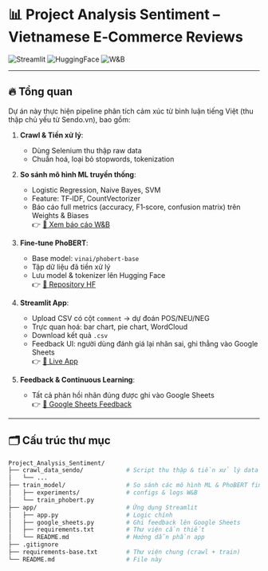 # 📊 Project Analysis Sentiment – Vietnamese E‑Commerce Reviews

![Streamlit](https://img.shields.io/badge/Streamlit‑app-blue) ![HuggingFace](https://img.shields.io/badge/HuggingFace‑model-orange) ![W&B](https://img.shields.io/badge/W%26B‑report‑violet)

---

## 🔥 Tổng quan

Dự án này thực hiện pipeline phân tích cảm xúc từ bình luận tiếng Việt (thu thập chủ yếu từ Sendo.vn), bao gồm:

1. **Crawl & Tiền xử lý**:  
   - Dùng Selenium thu thập raw data  
   - Chuẩn hoá, loại bỏ stopwords, tokenization

2. **So sánh mô hình ML truyền thống**:  
   - Logistic Regression, Naive Bayes, SVM  
   - Feature: TF‑IDF, CountVectorizer  
   - Báo cáo full metrics (accuracy, F1‑score, confusion matrix) trên Weights & Biases  
   👉 [🔗 Xem báo cáo W&B](https://wandb.ai/your‑username/your‑project)

3. **Fine‑tune PhoBERT**:  
   - Base model: `vinai/phobert-base`  
   - Tập dữ liệu đã tiền xử lý  
   - Lưu model & tokenizer lên Hugging Face  
   👉 [🔗 Repository HF](https://huggingface.co/Huy111204/phobert-vietnamese-sentiment)

4. **Streamlit App**:  
   - Upload CSV có cột `comment` → dự đoán POS/NEU/NEG  
   - Trực quan hoá: bar chart, pie chart, WordCloud  
   - Download kết quả `.csv`  
   - Feedback UI: người dùng đánh giá lại nhãn sai, ghi thẳng vào Google Sheets  
   👉 [🔗 Live App](https://projectanalysissentiment.streamlit.app)

5. **Feedback & Continuous Learning**:  
   - Tất cả phản hồi nhãn đúng được ghi vào Google Sheets  
   👉 [🔗 Google Sheets Feedback](https://docs.google.com/spreadsheets/d/11GFPE5lCZZw3zrmzV0dEQw1QBXHszPAECNX52iM6uPg)

---

## 🗂️ Cấu trúc thư mục

```bash
Project_Analysis_Sentiment/
├── crawl_data_sendo/            # Script thu thập & tiền xử lý data
│   └── ...
├── train_model/                 # So sánh các mô hình ML & PhoBERT fine‑tune
│   ├── experiments/             # configs & logs W&B
│   └── train_phobert.py
├── app/                         # Ứng dụng Streamlit
│   ├── app.py                   # Logic chính
│   ├── google_sheets.py         # Ghi feedback lên Google Sheets
│   ├── requirements.txt         # Thư viện cần thiết
│   └── README.md                # Hướng dẫn phần app
├── .gitignore
├── requirements‑base.txt        # Thư viện chung (crawl + train)
└── README.md                    # File này
